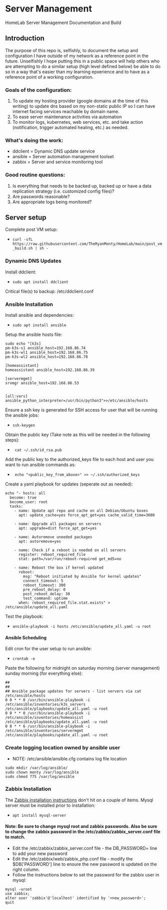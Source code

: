 # Server Management
HomeLab Server Management Documentation and Build

## Introduction
The purpose of this repo is, selfishly, to document the setup and configuration I have outside of my network as a reference point in the future. Unselfishly I hope putting this in a public space will help others who are attempting to do a similar setup (high level defined below) be able to do so in a way that's easier than my learning epxerience and to have as a reference point of a working configuration.

### Goals of the configuration:
1. To update my hosting provider (google domains at the time of this writing) to update dns based on my non-static public IP so I can have internet facing services reachable by domain name.
2. To ease server maintenance activities via automation
3. To monitor logs, kubernetes, web services, etc. and take action (notification, trigger automated healing, etc.) as needed.

### What's doing the work:
- ddclient = Dynamic DNS update service
- ansible = Server automation management toolset
- zabbix = Server and service monitoring tool


### Good routine questions:
1. Is everything that needs to be backed up, backed up or have a data replication strategy (i.e. customized config files)?
2. Are passwords reasonable?
3. Are appropriate logs being monitored?


## Server setup
Complete post VM setup:
* ```curl -sfL https://raw.githubusercontent.com/TheRyanMonty/HomeLab/main/post_vm_build.sh | sh -```

### Dynamic DNS Updates
Install ddclient:
* ```sudo apt install ddclient```


Critical file(s) to backup:
  /etc/ddclient.conf


### Ansible Installation
Install ansible and dependencies:
* ```sudo apt install ansible```

Setup the ansible hosts file:
```
sudo echo "[k3s]
pm-k3s-s1 ansible_host=192.168.86.74
pm-k3s-wl1 ansible_host=192.168.86.75
pm-k3s-wl2 ansible_host=192.168.86.78

[homeassistant]
homeassistant ansible_host=192.168.86.39

[servermgmt]
srvmgr ansible_host=192.168.86.53


[all:vars]
ansible_python_interpreter=/usr/bin/python3">>/etc/ansible/hosts
```

Ensure a ssh key is generated for SSH access for user that will be running the ansible jobs:
* ```ssh-keygen```

Obtain the public key (Take note as this will be needed in the following steps):
* ``` cat ~/.ssh/id_rsa.pub```

Add the public key to the authorized_keys file to each host and user you want to run ansible commands as:
* ``` echo "<public_key_from_above>" >> ~/.ssh/authorized_keys```

Create a yaml playbook for updates (seperate out as needed):
```
echo "- hosts: all
  become: true
  become_user: root
  tasks:
    - name: Update apt repo and cache on all Debian/Ubuntu boxes
      apt: update_cache=yes force_apt_get=yes cache_valid_time=3600

    - name: Upgrade all packages on servers
      apt: upgrade=dist force_apt_get=yes

    - name: Autoremove uneeded packages
      apt: autoremove=yes

    - name: Check if a reboot is needed on all servers
      register: reboot_required_file
      stat: path=/var/run/reboot-required get_md5=no

    - name: Reboot the box if kernel updated
      reboot:
        msg: "Reboot initiated by Ansible for kernel updates"
        connect_timeout: 5
        reboot_timeout: 300
        pre_reboot_delay: 0
        post_reboot_delay: 30
        test_command: uptime
      when: reboot_required_file.stat.exists" > /etc/ansible/update_all.yaml
```
Test the playbook:
* ``` ansible-playbook -i hosts /etc/ansible/update_all.yaml -u root ```

#### Ansible Scheduling
Edit cron for the user setup to run ansible:
* ```crontab -e```

Paste the following for midnight on saturday morning (server management) sunday morning (for everything else):
```
##
##
## Ansible package updates for servers - list servers via cat /etc/ansible/hosts
0 0 * * 0 /usr/bin/ansible-playbook -i /etc/ansible/inventories/k3s_servers /etc/ansible/playbooks/update_all.yaml -u root
0 0 * * 0 /usr/bin/ansible-playbook -i /etc/ansible/inventories/homeassist /etc/ansible/playbooks/update_all.yaml -u root
0 0 * * 6 /usr/bin/ansible-playbook -i /etc/ansible/inventories/servermgmt /etc/ansible/playbooks/update_all.yaml -u root
```

### Create logging location owned by ansible user
* NOTE: /etc/ansible/ansible.cfg contains log file location
```
sudo mkdir /var/log/ansible/
sudo chown monty /var/log/ansible
sudo chmod 775 /var/log/ansible
```


### Zabbix Installation
The [Zabbix installation instructions](https://www.zabbix.com/documentation/current/en/manual/installation/install_from_packages/debian_ubuntu) don't hit on a couple of items. Mysql server must be installed prior to installation:
* ``` apt install mysql-server ```

#### Note: Be sure to change mysql root and zabbix passwords. Also be sure to change the zabbix password in the /etc/zabbix/zabbix_server.conf file to match.
* Edit the /etc/zabbix/zabbix_server.conf file - the DB_PASSWORD= line to add your new password
* Edit the /etc/zabbix/web/zabbix_php.conf file - modify the $DB['PASSWORD'] line to ensure the new password is updated on the right column.
* Follow the instructions below to set the password for the zabbix user in mysql:
```
mysql -uroot
use zabbix;
alter user 'zabbix'@'localhost' identified by '<new_password>';
quit
```
